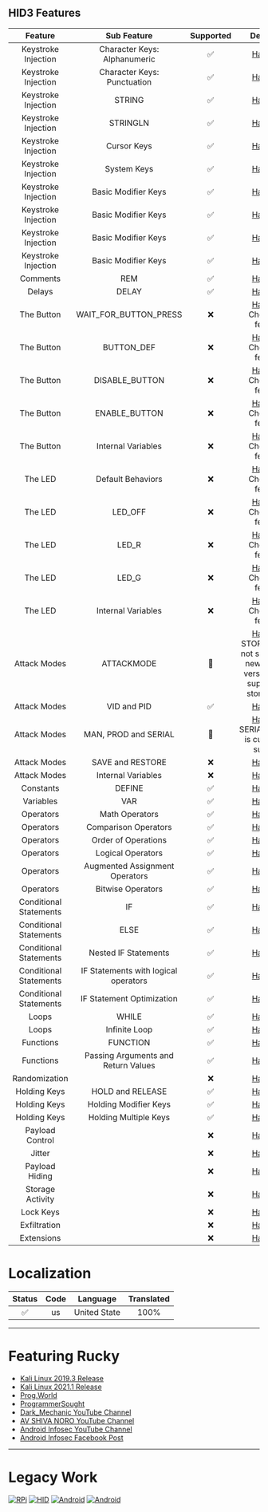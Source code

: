 ## HID3 Features
 |        Feature         |             Sub Feature              | Supported |                                                                                           Description                                                                                            |
|:----------------------:|:------------------------------------:|:---------:|:------------------------------------------------------------------------------------------------------------------------------------------------------------------------------------------------:|
|  Keystroke Injection   |     Character Keys: Alphanumeric     |     ✅     |                                                 [Hak5 Docs](https://docs.hak5.org/hak5-usb-rubber-ducky/ducky-script-basics/keystroke-injection)                                                 |
 |  Keystroke Injection   |     Character Keys: Punctuation      |     ✅     |                                                 [Hak5 Docs](https://docs.hak5.org/hak5-usb-rubber-ducky/ducky-script-basics/keystroke-injection)                                                 |
 |  Keystroke Injection   |                STRING                |     ✅     |                                                 [Hak5 Docs](https://docs.hak5.org/hak5-usb-rubber-ducky/ducky-script-basics/keystroke-injection)                                                 |
 |  Keystroke Injection   |               STRINGLN               |     ✅     |                                                 [Hak5 Docs](https://docs.hak5.org/hak5-usb-rubber-ducky/ducky-script-basics/keystroke-injection)                                                 |
 |  Keystroke Injection   |             Cursor Keys              |     ✅     |                                                 [Hak5 Docs](https://docs.hak5.org/hak5-usb-rubber-ducky/ducky-script-basics/keystroke-injection)                                                 |
 |  Keystroke Injection   |             System Keys              |     ✅     |                                                 [Hak5 Docs](https://docs.hak5.org/hak5-usb-rubber-ducky/ducky-script-basics/keystroke-injection)                                                 |
 |  Keystroke Injection   |         Basic Modifier Keys          |     ✅     |                                                 [Hak5 Docs](https://docs.hak5.org/hak5-usb-rubber-ducky/ducky-script-basics/keystroke-injection)                                                 |
 |  Keystroke Injection   |         Basic Modifier Keys          |     ✅     |                                                 [Hak5 Docs](https://docs.hak5.org/hak5-usb-rubber-ducky/ducky-script-basics/keystroke-injection)                                                 |
 |  Keystroke Injection   |         Basic Modifier Keys          |     ✅     |                                                 [Hak5 Docs](https://docs.hak5.org/hak5-usb-rubber-ducky/ducky-script-basics/keystroke-injection)                                                 |
 |  Keystroke Injection   |         Basic Modifier Keys          |     ✅     |                                                 [Hak5 Docs](https://docs.hak5.org/hak5-usb-rubber-ducky/ducky-script-basics/keystroke-injection)                                                 |
 |        Comments        |                 REM                  |     ✅     |                                                         [Hak5 Docs](https://docs.hak5.org/hak5-usb-rubber-ducky/ducky-script-basics/rem)                                                         |
 |         Delays         |                DELAY                 |     ✅     |                                                        [Hak5 Docs](https://docs.hak5.org/hak5-usb-rubber-ducky/ducky-script-basics/delay)                                                        |
|       The Button       |        WAIT_FOR_BUTTON_PRESS         |     ❌     |                                          [Hak5 Docs](https://docs.hak5.org/hak5-usb-rubber-ducky/button/wait_for_button_press) Checking for feasibility                                          |
|       The Button       |              BUTTON_DEF              |     ❌     |                                          [Hak5 Docs](https://docs.hak5.org/hak5-usb-rubber-ducky/button/wait_for_button_press) Checking for feasibility                                          |
|       The Button       |            DISABLE_BUTTON            |     ❌     |                                          [Hak5 Docs](https://docs.hak5.org/hak5-usb-rubber-ducky/button/wait_for_button_press) Checking for feasibility                                          |
|       The Button       |            ENABLE_BUTTON             |     ❌     |                                          [Hak5 Docs](https://docs.hak5.org/hak5-usb-rubber-ducky/button/wait_for_button_press) Checking for feasibility                                          |
|       The Button       |          Internal Variables          |     ❌     |                                          [Hak5 Docs](https://docs.hak5.org/hak5-usb-rubber-ducky/button/wait_for_button_press) Checking for feasibility                                          |
 |        The LED         |          Default Behaviors           |     ❌     |                                                   [Hak5 Docs](https://docs.hak5.org/hak5-usb-rubber-ducky/button/LED) Checking for feasibility                                                   |
 |        The LED         |               LED_OFF                |     ❌     |                                                   [Hak5 Docs](https://docs.hak5.org/hak5-usb-rubber-ducky/button/LED) Checking for feasibility                                                   |
 |        The LED         |                LED_R                 |     ❌     |                                                   [Hak5 Docs](https://docs.hak5.org/hak5-usb-rubber-ducky/button/LED) Checking for feasibility                                                   |
 |        The LED         |                LED_G                 |     ❌     |                                                   [Hak5 Docs](https://docs.hak5.org/hak5-usb-rubber-ducky/button/LED) Checking for feasibility                                                   |
 |        The LED         |          Internal Variables          |     ❌     |                                                   [Hak5 Docs](https://docs.hak5.org/hak5-usb-rubber-ducky/button/LED) Checking for feasibility                                                   |
 |      Attack Modes      |              ATTACKMODE              |    🚧     | [Hak5 Docs](https://docs.hak5.org/hak5-usb-rubber-ducky/attack-modes-constants-and-variables/attack-modes) STORAGE MODE not supported as newer Android versions do not support mass storage mode |
 |      Attack Modes      |             VID and PID              |     ✅     |                                            [Hak5 Docs](https://docs.hak5.org/hak5-usb-rubber-ducky/attack-modes-constants-and-variables/attack-modes)                                            |
 |      Attack Modes      |         MAN, PROD and SERIAL         |    🚧     |                       [Hak5 Docs](https://docs.hak5.org/hak5-usb-rubber-ducky/attack-modes-constants-and-variables/attack-modes) SERIAL_RANDOM is currently not supported                        |
 |      Attack Modes      |           SAVE and RESTORE           |     ❌     |                                            [Hak5 Docs](https://docs.hak5.org/hak5-usb-rubber-ducky/attack-modes-constants-and-variables/attack-modes)                                            |
 |      Attack Modes      |          Internal Variables          |     ❌     |                                            [Hak5 Docs](https://docs.hak5.org/hak5-usb-rubber-ducky/attack-modes-constants-and-variables/attack-modes)                                            |
 |       Constants        |                DEFINE                |     ✅     |                                             [Hak5 Docs](https://docs.hak5.org/hak5-usb-rubber-ducky/attack-modes-constants-and-variables/constants)                                              |
 |       Variables        |                 VAR                  |     ✅     |                                             [Hak5 Docs](https://docs.hak5.org/hak5-usb-rubber-ducky/attack-modes-constants-and-variables/variables)                                              |
 |       Operators        |            Math Operators            |     ✅     |                                           [Hak5 Docs](https://docs.hak5.org/hak5-usb-rubber-ducky/operators-conditions-loops-and-functions/operators)                                            |
 |       Operators        |         Comparison Operators         |     ✅     |                                           [Hak5 Docs](https://docs.hak5.org/hak5-usb-rubber-ducky/operators-conditions-loops-and-functions/operators)                                            |
 |       Operators        |         Order of Operations          |     ✅     |                                           [Hak5 Docs](https://docs.hak5.org/hak5-usb-rubber-ducky/operators-conditions-loops-and-functions/operators)                                            |
 |       Operators        |          Logical Operators           |     ✅     |                                           [Hak5 Docs](https://docs.hak5.org/hak5-usb-rubber-ducky/operators-conditions-loops-and-functions/operators)                                            |
 |       Operators        |    Augmented Assignment Operators    |     ✅     |                                           [Hak5 Docs](https://docs.hak5.org/hak5-usb-rubber-ducky/operators-conditions-loops-and-functions/operators)                                            |
 |       Operators        |          Bitwise Operators           |     ✅     |                                           [Hak5 Docs](https://docs.hak5.org/hak5-usb-rubber-ducky/operators-conditions-loops-and-functions/operators)                                            |
 | Conditional Statements |                  IF                  |     ✅     |                                     [Hak5 Docs](https://docs.hak5.org/hak5-usb-rubber-ducky/operators-conditions-loops-and-functions/conditional-statements)                                     |
 | Conditional Statements |                 ELSE                 |     ✅     |                                     [Hak5 Docs](https://docs.hak5.org/hak5-usb-rubber-ducky/operators-conditions-loops-and-functions/conditional-statements)                                     |
 | Conditional Statements |         Nested IF Statements         |     ✅     |                                     [Hak5 Docs](https://docs.hak5.org/hak5-usb-rubber-ducky/operators-conditions-loops-and-functions/conditional-statements)                                     |
 | Conditional Statements | IF Statements with logical operators |     ✅     |                                     [Hak5 Docs](https://docs.hak5.org/hak5-usb-rubber-ducky/operators-conditions-loops-and-functions/conditional-statements)                                     |
 | Conditional Statements |      IF Statement Optimization       |     ✅     |                                     [Hak5 Docs](https://docs.hak5.org/hak5-usb-rubber-ducky/operators-conditions-loops-and-functions/conditional-statements)                                     |
 |         Loops          |                WHILE                 |     ✅     |                                             [Hak5 Docs](https://docs.hak5.org/hak5-usb-rubber-ducky/operators-conditions-loops-and-functions/loops)                                              |
 |         Loops          |            Infinite Loop             |     ✅     |                                             [Hak5 Docs](https://docs.hak5.org/hak5-usb-rubber-ducky/operators-conditions-loops-and-functions/loops)                                              |
 |       Functions        |               FUNCTION               |     ✅     |                                           [Hak5 Docs](https://docs.hak5.org/hak5-usb-rubber-ducky/operators-conditions-loops-and-functions/functions)                                            |
 |       Functions        | Passing Arguments and Return Values  |     ✅     |                                           [Hak5 Docs](https://docs.hak5.org/hak5-usb-rubber-ducky/operators-conditions-loops-and-functions/functions)                                            |
 |     Randomization      |                                      |     ❌     |                                                     [Hak5 Docs](https://docs.hak5.org/hak5-usb-rubber-ducky/advanced-features/randomization)                                                     |
 |      Holding Keys      |           HOLD and RELEASE           |     ✅     |                                                     [Hak5 Docs](hhttps://docs.hak5.org/hak5-usb-rubber-ducky/advanced-features/holding-keys)                                                     |
 |      Holding Keys      |        Holding Modifier Keys         |     ✅     |                                                     [Hak5 Docs](hhttps://docs.hak5.org/hak5-usb-rubber-ducky/advanced-features/holding-keys)                                                     |
 |      Holding Keys      |        Holding Multiple Keys         |     ✅     |                                                     [Hak5 Docs](hhttps://docs.hak5.org/hak5-usb-rubber-ducky/advanced-features/holding-keys)                                                     |
 |    Payload Control     |                                      |     ❌     |                                                    [Hak5 Docs](https://docs.hak5.org/hak5-usb-rubber-ducky/advanced-features/payload-control)                                                    |
 |         Jitter         |                                      |     ❌     |                                                        [Hak5 Docs](https://docs.hak5.org/hak5-usb-rubber-ducky/advanced-features/jitter)                                                         |
 |     Payload Hiding     |                                      |     ❌     |                                                    [Hak5 Docs](https://docs.hak5.org/hak5-usb-rubber-ducky/advanced-features/payload-hiding)                                                     |
 |    Storage Activity    |                                      |     ❌     |                                                   [Hak5 Docs](https://docs.hak5.org/hak5-usb-rubber-ducky/advanced-features/storage-activity)                                                    |
 |       Lock Keys        |                                      |     ❌     |                                                       [Hak5 Docs](https://docs.hak5.org/hak5-usb-rubber-ducky/advanced-features/lock-keys)                                                       |
 |      Exfiltration      |                                      |     ❌     |                                                     [Hak5 Docs](https://docs.hak5.org/hak5-usb-rubber-ducky/advanced-features/exfiltration)                                                      |
 |       Extensions       |                                      |     ❌     |                                                      [Hak5 Docs](https://docs.hak5.org/hak5-usb-rubber-ducky/advanced-features/extensions)                                                       |




# Localization
| Status |   Code    |        Language         | Translated |
|:------:|:---------:|:-----------------------:|:----------:|
|   ✅    |   us   |         United State           |     100%     |


---

# Featuring Rucky
- [Kali Linux 2019.3 Release](https://www.kali.org/blog/kali-linux-2019-3-release/)
- [Kali Linux 2021.1 Release](https://www.kali.org/blog/kali-linux-2021-1-release/)
- [Prog.World](https://prog.world/kali-linux-nethunter-on-android-part-3-breaking-the-distance/)
- [ProgrammerSought](https://www.programmersought.com/article/30497171179/)
- [Dark_Mechanic YouTube Channel](https://youtu.be/ic-X-FCLNk8)
- [AV SHIVA NORO YouTube Channel](https://youtu.be/4clbu41cEQ0)
- [Android Infosec YouTube Channel](https://www.youtube.com/watch?v=_NDXzGPh_BQ)
- [Android Infosec Facebook Post](https://www.facebook.com/AndroidInfoSec/posts/4101537619869708)

---

# Legacy Work
[![RPi](https://img.shields.io/badge/Raspberry%20Pi-0%20W-maroon)](https://github.com/mayankmetha/Rucky-Ext-RPi)
[![HID](https://img.shields.io/badge/Project-Legacy%20HID-lightgreen)](https://github.com/mayankmetha/Rucky-Legacy-HID)
[![Android](https://img.shields.io/badge/android-4.4.x-green)](https://github.com/mayankmetha/Rucky/releases/tag/1.9)
[![Android](https://img.shields.io/badge/android-5.x-green)](https://github.com/mayankmetha/Rucky/releases/tag/1.9)
